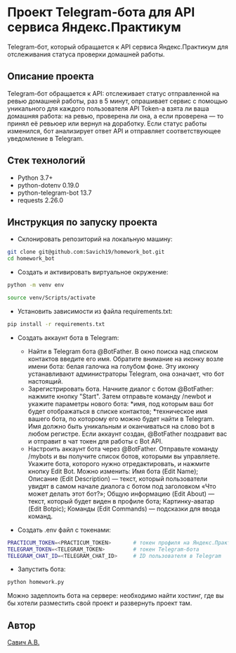 # Проект Telegram-бота для API сервиса Яндекс.Практикум
Telegram-бот, который обращается к API сервиса Яндекс.Практикум для отслеживания статуса проверки домашней работы.

## Описание проекта

Telegram-бот обращается к API: отслеживает статус отправленной на ревью домашней работы, раз в 5 минут, опрашивает сервис с помощью уникального для каждого пользователя API Token-a взята ли ваша домашняя работа: на ревью, проверена ли она, а если проверена — то принял её ревьюер или вернул на доработку. Если статус работы изменился, бот анализирует ответ API и отправляет соответствующее уведомление в Telegram.

## Стек технологий
* Python 3.7+
* python-dotenv 0.19.0
* python-telegram-bot 13.7
* requests 2.26.0

## Инструкция по запуску проекта
* Склонировать репозиторий на локальную машину:
```bash
git clone git@github.com:Savich19/homework_bot.git
cd homework_bot
```

* Cоздать и активировать виртуальное окружение:

```bash
python -m venv env
```

```bash
source venv/Scripts/activate
```

* Установить зависимости из файла requirements.txt:

```bash
pip install -r requirements.txt
```

* Создать аккаунт бота в Telegram:
  - Найти в Telegram бота @BotFather. В окно поиска над списком контактов введите его имя. Обратите внимание на иконку возле имени бота: белая галочка на голубом фоне. Эту иконку устанавливают администраторы Telegram, она означает, что бот настоящий.
  - Зарегистрировать бота. Начните диалог с ботом @BotFather: нажмите кнопку "Start". Затем отправьте команду /newbot и укажите параметры нового бота: *имя, под которым ваш бот будет отображаться в списке контактов; *техническое имя вашего бота, по которому его можно будет найти в Telegram. Имя должно быть уникальным и оканчиваться на слово bot в любом регистре. Если аккаунт создан, @BotFather поздравит вас и отправит в чат токен для работы с Bot API.
  - Настроить аккаунт бота через @BotFather. Отправьте команду /mybots и вы получите список ботов, которыми вы управляете. Укажите бота, которого нужно отредактировать, и нажмите кнопку Edit Bot. Можно изменить: Имя бота (Edit Name); Описание (Edit Description) — текст, который пользователи увидят в самом начале диалога с ботом под заголовком «Что может делать этот бот?»; Общую информацию (Edit About) — текст, который будет виден в профиле бота; Картинку-аватар (Edit Botpic); Команды (Edit Commands) — подсказки для ввода команд.
 
* Создать .env файл с токенами:
```bash
PRACTICUM_TOKEN=<PRACTICUM_TOKEN>       # токен профиля на Яндекс.Практикуме
TELEGRAM_TOKEN=<TELEGRAM_TOKEN>         # токен Telegram-бота
TELEGRAM_CHAT_ID=<TELEGRAM_CHAT_ID>     # ID пользователя в Telegram
```

* Запустить бота:
```bash
python homework.py
```
Можно задеплоить бота на сервере: необходимо найти хостинг, где вы бы хотели разместить свой проект и развернуть проект там.

## Автор
[Савич А.В.](https://github.com/Savich19)
